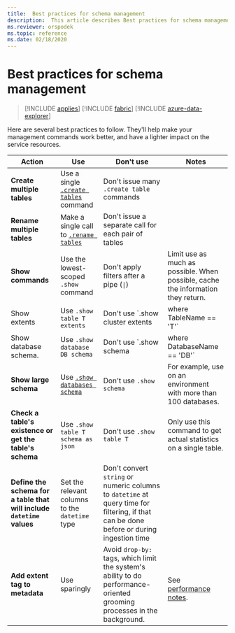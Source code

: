 ```yaml
---
title:  Best practices for schema management
description:  This article describes Best practices for schema management.
ms.reviewer: orspodek
ms.topic: reference
ms.date: 02/18/2020
---
```


# Best practices for schema management

> [!INCLUDE [applies](../includes/applies-to-version/applies.md)] [!INCLUDE [fabric](../includes/applies-to-version/fabric.md)] [!INCLUDE [azure-data-explorer](../includes/applies-to-version/azure-data-explorer.md)]

Here are several best practices to follow. They'll help make your management commands work better, and have a lighter impact on the service resources.

|Action  |Use  |Don't use | Notes |
|---------|---------|---------|----|
| **Create multiple tables**    |  Use a single [`.create tables`](create-tables-command.md) command       | Don't issue many `.create table` commands        | |
| **Rename multiple tables**    | Make a single call to [`.rename tables`](rename-table-command.md)        |  Don't issue a separate call for each pair of tables   |    |
|**Show commands**   |   Use the lowest-scoped `.show` command |   Don't apply filters after a pipe (`\|`)    | Limit use as much as possible. When possible, cache the information they return. |
| Show extents  | Use `.show table T extents`   |Don't use `.show cluster extents | where TableName == 'T'`  |
|  Show database schema. |Use `.show database DB schema`  |  Don't use `.show schema | where DatabaseName == 'DB'` |
| **Show large schema** <br> |Use [`.show databases schema`](../management/show-schema-database.md) |Don't use `.show schema`| For example, use on an environment with more than 100 databases.
| **Check a table's existence or get the table's schema**|Use `.show table T schema as json`|Don't use  `.show table T` |Only use this command to get actual statistics on a single table.|
| **Define the schema for a table that will include `datetime` values**  |Set the relevant columns to the `datetime` type | Don't convert `string` or numeric columns to `datetime` at query time for filtering, if that can be done before or during ingestion time|
| **Add extent tag to metadata** |Use sparingly |Avoid `drop-by:` tags, which limit the system's ability to do performance-oriented grooming processes in the background.|  <br> See [performance notes](../management/extent-tags.md). |
